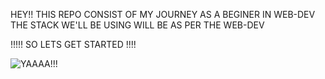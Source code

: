 HEY!! THIS REPO CONSIST OF MY JOURNEY AS A BEGINER IN WEB-DEV 
THE STACK WE'LL BE USING WILL BE AS PER THE WEB-DEV 

!!!!! SO LETS GET STARTED !!!!

![YAAAA!!!](https://media.giphy.com/media/3oEduOnl5IHM5NRodO/giphy.gif)